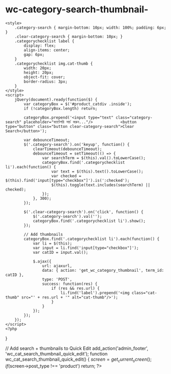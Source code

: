 # wc-category-search-thumbnail-
<?php
/**
 * Plugin Name: WooCommerce Category Search + Thumbnail Enhancer
 * Description: Adds search boxes and category thumbnails to Product Editor and Quick Edit for WooCommerce.
 * Version: 1.1
 * Author: ChatGPT
 */

// Add search + thumbnail to Product Editor
add_action('admin_print_footer_scripts', 'wc_cat_search_thumbnail_product_editor');
function wc_cat_search_thumbnail_product_editor() {
    global $pagenow;
    if ($pagenow !== 'post.php' && $pagenow !== 'post-new.php') return;
    ?>
    <style>
        .category-search { margin-bottom: 10px; width: 100%; padding: 6px; }
        .clear-category-search { margin-bottom: 10px; }
        .categorychecklist label {
            display: flex;
            align-items: center;
            gap: 6px;
        }
        .categorychecklist img.cat-thumb {
            width: 20px;
            height: 20px;
            object-fit: cover;
            border-radius: 3px;
        }
    </style>
    <script>
        jQuery(document).ready(function($) {
            var categoryBox = $('#product_catdiv .inside');
            if (!categoryBox.length) return;

            categoryBox.prepend('<input type="text" class="category-search" placeholder="ক্যাটেগরি সার্চ করুন..."/>            <button type="button" class="button clear-category-search">Clear Search</button>');

            var debounceTimeout;
            $('.category-search').on('keyup', function() {
                clearTimeout(debounceTimeout);
                debounceTimeout = setTimeout(() => {
                    var searchTerm = $(this).val().toLowerCase();
                    categoryBox.find('.categorychecklist li').each(function() {
                        var text = $(this).text().toLowerCase();
                        var checked = $(this).find('input[type="checkbox"]').is(':checked');
                        $(this).toggle(text.includes(searchTerm) || checked);
                    });
                }, 300);
            });

            $('.clear-category-search').on('click', function() {
                $('.category-search').val('');
                categoryBox.find('.categorychecklist li').show();
            });

            // Add thumbnails
            categoryBox.find('.categorychecklist li').each(function() {
                var li = $(this);
                var input = li.find('input[type="checkbox"]');
                var catID = input.val();

                $.ajax({
                    url: ajaxurl,
                    data: { action: 'get_wc_category_thumbnail', term_id: catID },
                    type: 'POST',
                    success: function(res) {
                        if (res && res.url) {
                            li.find('label').prepend('<img class="cat-thumb" src="' + res.url + '" alt="cat-thumb"/>');
                        }
                    }
                });
            });
        });
    </script>
    <?php
}

// Add search + thumbnails to Quick Edit
add_action('admin_footer', 'wc_cat_search_thumbnail_quick_edit');
function wc_cat_search_thumbnail_quick_edit() {
    $screen = get_current_screen();
    if ($screen->post_type !== 'product') return;
    ?>
    <script>
    jQuery(document).on('click', '.editinline', function() {
        setTimeout(function() {
            const quickEditBox = jQuery('.inline-edit-categories');
            if (quickEditBox.find('#quick-edit-cat-search').length === 0) {
                quickEditBox.prepend('<input type="text" id="quick-edit-cat-search" placeholder="ক্যাটেগরি সার্চ করুন..." style="margin-bottom:10px; width: 100%;">');
            }

            jQuery('#quick-edit-cat-search').on('keyup', function() {
                const filter = jQuery(this).val().toLowerCase();
                quickEditBox.find('label').each(function() {
                    const text = jQuery(this).text().toLowerCase();
                    jQuery(this).toggle(text.includes(filter));
                });
            });
        }, 200);
    });
    </script>
    <?php
}

// Handle AJAX thumbnail fetch
add_action('wp_ajax_get_wc_category_thumbnail', function() {
    $term_id = absint($_POST['term_id']);
    $thumb_id = get_term_meta($term_id, 'thumbnail_id', true);
    $image_url = wp_get_attachment_url($thumb_id);
    wp_send_json(['url' => $image_url]);
});

